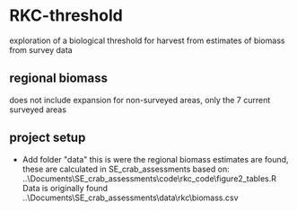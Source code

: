# RKC-threshold
exploration of a biological threshold for harvest from estimates of biomass from survey data

## regional biomass 
does not include expansion for non-surveyed areas, only the 7 current surveyed areas




## project setup
- Add folder "data" this is were the regional biomass estimates are found, these are calculated in SE_crab_assessments
based on: 
..\Documents\SE_crab_assessments\code\rkc_code\figure2_tables.R
Data is originally found
..\Documents\SE_crab_assessments\data\rkc\biomass.csv

